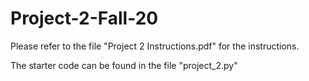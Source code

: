 # Project-2-Fall-20

Please refer to the file "Project 2 Instructions.pdf" for the instructions. 

The starter code can be found in the file "project_2.py"
